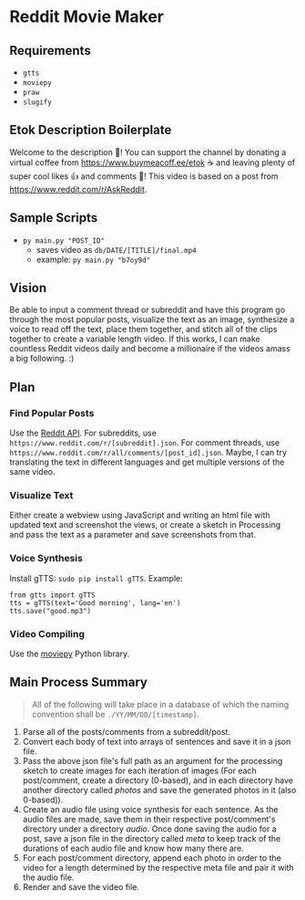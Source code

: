 # Reddit Movie Maker

## Requirements
* `gtts`
* `moviepy`
* `praw`
* `slugify`

## Etok Description Boilerplate
Welcome to the description 🔮! You can support the channel by donating a virtual coffee from https://www.buymeacoff.ee/etok ☕ and leaving plenty of super cool likes 👍 and comments 💬! This video is based on a post from https://www.reddit.com/r/AskReddit.

## Sample Scripts
* `py main.py "POST_ID"`
  * saves video as `db/DATE/[TITLE]/final.mp4`
  * example: `py main.py "b7oy9d"`

## Vision
Be able to input a comment thread or subreddit and have this program go through the most popular posts, visualize the text as an image, synthesize a voice to read off the text, place them together, and stitch all of the clips together to create a variable length video.
If this works, I can make countless Reddit videos daily and become a millionaire if the videos amass a big following. :)

## Plan

### Find Popular Posts
Use the [Reddit API](https://www.reddit.com/dev/api/). For subreddits, use `https://www.reddit.com/r/[subreddit].json`. For comment threads, use `https://www.reddit.com/r/all/comments/[post_id].json`. Maybe, I can try translating the text in different languages and get multiple versions of the same video.

### Visualize Text
Either create a webview using JavaScript and writing an html file with updated text and screenshot the views, or create a sketch in Processing and pass the text as a parameter and save screenshots from that.

### Voice Synthesis
Install gTTS: `sudo pip install gTTS`.
Example:
```
from gtts import gTTS
tts = gTTS(text='Good morning', lang='en')
tts.save("good.mp3")
```

### Video Compiling
Use the [moviepy](https://github.com/Zulko/moviepy) Python library.

## Main Process Summary
> All of the following will take place in a database of which the naming convention shall be `./YY/MM/DD/[timestamp]`.

1. Parse all of the posts/comments from a subreddit/post.
1. Convert each body of text into arrays of sentences and save it in a json file.
1. Pass the above json file's full path as an argument for the processing sketch to create images for each iteration of images (For each post/comment, create a directory (0-based), and in each directory have another directory called *photos* and save the generated photos in it (also 0-based)).
1. Create an audio file using voice synthesis for each sentence. As the audio files are made, save them in their respective post/comment's directory under a directory *audio*. Once done saving the audio for a post, save a json file in the directory called *meta* to keep track of the durations of each audio file and know how many there are.
1. For each post/comment directory, append each photo in order to the video for a length determined by the respective meta file and pair it with the audio file.
1. Render and save the video file.
